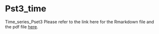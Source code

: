 # Pst3_time
Time_series_Pset3
Please refer to the link here for the Rmarkdown file and the pdf file [here]().

